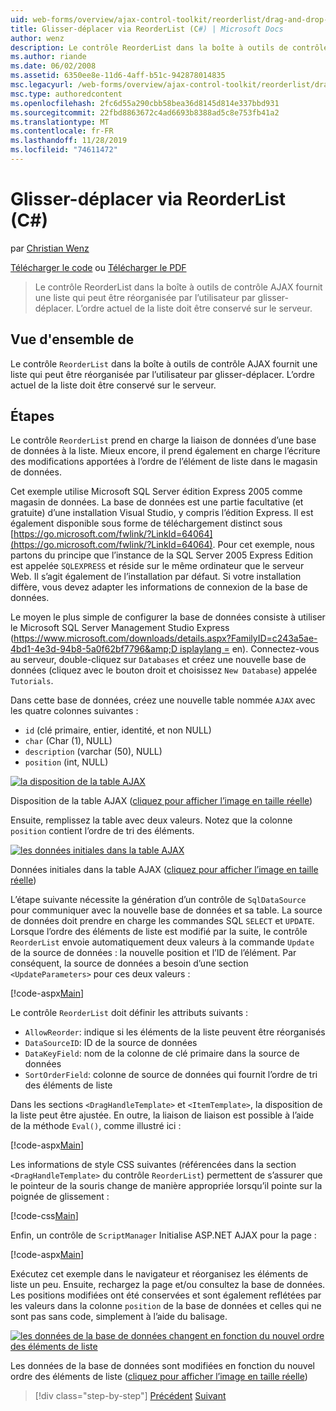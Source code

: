```yaml
---
uid: web-forms/overview/ajax-control-toolkit/reorderlist/drag-and-drop-via-reorderlist-cs
title: Glisser-déplacer via ReorderList (C#) | Microsoft Docs
author: wenz
description: Le contrôle ReorderList dans la boîte à outils de contrôle AJAX fournit une liste qui peut être réorganisée par l’utilisateur par glisser-déplacer. L’ordre actuel de la liste doit être...
ms.author: riande
ms.date: 06/02/2008
ms.assetid: 6350ee8e-11d6-4aff-b51c-942878014835
msc.legacyurl: /web-forms/overview/ajax-control-toolkit/reorderlist/drag-and-drop-via-reorderlist-cs
msc.type: authoredcontent
ms.openlocfilehash: 2fc6d55a290cbb58bea36d8145d814e337bbd931
ms.sourcegitcommit: 22fbd8863672c4ad6693b8388ad5c8e753fb41a2
ms.translationtype: MT
ms.contentlocale: fr-FR
ms.lasthandoff: 11/28/2019
ms.locfileid: "74611472"
---
```

# <a name="drag-and-drop-via-reorderlist-c"></a>Glisser-déplacer via ReorderList (C#)

par [Christian Wenz](https://github.com/wenz)

[Télécharger le code](https://download.microsoft.com/download/9/3/f/93f8daea-bebd-4821-833b-95205389c7d0/ReorderList5.cs.zip) ou [Télécharger le PDF](https://download.microsoft.com/download/2/d/c/2dc10e34-6983-41d4-9c08-f78f5387d32b/reorderlist5CS.pdf)

> Le contrôle ReorderList dans la boîte à outils de contrôle AJAX fournit une liste qui peut être réorganisée par l’utilisateur par glisser-déplacer. L’ordre actuel de la liste doit être conservé sur le serveur.

## <a name="overview"></a>Vue d'ensemble de

Le contrôle `ReorderList` dans la boîte à outils de contrôle AJAX fournit une liste qui peut être réorganisée par l’utilisateur par glisser-déplacer. L’ordre actuel de la liste doit être conservé sur le serveur.

## <a name="steps"></a>Étapes

Le contrôle `ReorderList` prend en charge la liaison de données d’une base de données à la liste. Mieux encore, il prend également en charge l’écriture des modifications apportées à l’ordre de l’élément de liste dans le magasin de données.

Cet exemple utilise Microsoft SQL Server édition Express 2005 comme magasin de données. La base de données est une partie facultative (et gratuite) d’une installation Visual Studio, y compris l’édition Express. Il est également disponible sous forme de téléchargement distinct sous [https://go.microsoft.com/fwlink/?LinkId=64064](https://go.microsoft.com/fwlink/?LinkId=64064). Pour cet exemple, nous partons du principe que l’instance de la SQL Server 2005 Express Edition est appelée `SQLEXPRESS` et réside sur le même ordinateur que le serveur Web. Il s’agit également de l’installation par défaut. Si votre installation diffère, vous devez adapter les informations de connexion de la base de données.

Le moyen le plus simple de configurer la base de données consiste à utiliser le Microsoft SQL Server Management Studio Express ([https://www.microsoft.com/downloads/details.aspx?FamilyID=c243a5ae-4bd1-4e3d-94b8-5a0f62bf7796&amp;D isplaylang =](https://www.microsoft.com/downloads/details.aspx?FamilyID=c243a5ae-4bd1-4e3d-94b8-5a0f62bf7796&amp;DisplayLang=en) en). Connectez-vous au serveur, double-cliquez sur `Databases` et créez une nouvelle base de données (cliquez avec le bouton droit et choisissez `New Database`) appelée `Tutorials`.

Dans cette base de données, créez une nouvelle table nommée `AJAX` avec les quatre colonnes suivantes :

- `id` (clé primaire, entier, identité, et non NULL)
- `char` (Char (1), NULL)
- `description` (varchar (50), NULL)
- `position` (int, NULL)

[![la disposition de la table AJAX](drag-and-drop-via-reorderlist-cs/_static/image2.png)](drag-and-drop-via-reorderlist-cs/_static/image1.png)

Disposition de la table AJAX ([cliquez pour afficher l’image en taille réelle](drag-and-drop-via-reorderlist-cs/_static/image3.png))

Ensuite, remplissez la table avec deux valeurs. Notez que la colonne `position` contient l’ordre de tri des éléments.

[![les données initiales dans la table AJAX](drag-and-drop-via-reorderlist-cs/_static/image5.png)](drag-and-drop-via-reorderlist-cs/_static/image4.png)

Données initiales dans la table AJAX ([cliquez pour afficher l’image en taille réelle](drag-and-drop-via-reorderlist-cs/_static/image6.png))

L’étape suivante nécessite la génération d’un contrôle de `SqlDataSource` pour communiquer avec la nouvelle base de données et sa table. La source de données doit prendre en charge les commandes SQL `SELECT` et `UPDATE`. Lorsque l’ordre des éléments de liste est modifié par la suite, le contrôle `ReorderList` envoie automatiquement deux valeurs à la commande `Update` de la source de données : la nouvelle position et l’ID de l’élément. Par conséquent, la source de données a besoin d’une section `<UpdateParameters>` pour ces deux valeurs :

[!code-aspx[Main](drag-and-drop-via-reorderlist-cs/samples/sample1.aspx)]

Le contrôle `ReorderList` doit définir les attributs suivants :

- `AllowReorder`: indique si les éléments de la liste peuvent être réorganisés
- `DataSourceID`: ID de la source de données
- `DataKeyField`: nom de la colonne de clé primaire dans la source de données
- `SortOrderField`: colonne de source de données qui fournit l’ordre de tri des éléments de liste

Dans les sections `<DragHandleTemplate>` et `<ItemTemplate>`, la disposition de la liste peut être ajustée. En outre, la liaison de liaison est possible à l’aide de la méthode `Eval()`, comme illustré ici :

[!code-aspx[Main](drag-and-drop-via-reorderlist-cs/samples/sample2.aspx)]

Les informations de style CSS suivantes (référencées dans la section `<DragHandleTemplate>` du contrôle `ReorderList`) permettent de s’assurer que le pointeur de la souris change de manière appropriée lorsqu’il pointe sur la poignée de glissement :

[!code-css[Main](drag-and-drop-via-reorderlist-cs/samples/sample3.css)]

Enfin, un contrôle de `ScriptManager` Initialise ASP.NET AJAX pour la page :

[!code-aspx[Main](drag-and-drop-via-reorderlist-cs/samples/sample4.aspx)]

Exécutez cet exemple dans le navigateur et réorganisez les éléments de liste un peu. Ensuite, rechargez la page et/ou consultez la base de données. Les positions modifiées ont été conservées et sont également reflétées par les valeurs dans la colonne `position` de la base de données et celles qui ne sont pas sans code, simplement à l’aide du balisage.

[![les données de la base de données changent en fonction du nouvel ordre des éléments de liste](drag-and-drop-via-reorderlist-cs/_static/image8.png)](drag-and-drop-via-reorderlist-cs/_static/image7.png)

Les données de la base de données sont modifiées en fonction du nouvel ordre des éléments de liste ([cliquez pour afficher l’image en taille réelle](drag-and-drop-via-reorderlist-cs/_static/image9.png))

> [!div class="step-by-step"]
> [Précédent](using-postbacks-with-reorderlist-cs.md)
> [Suivant](using-postbacks-with-reorderlist-vb.md)
